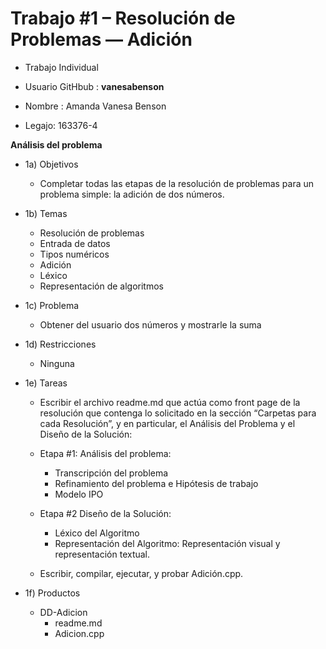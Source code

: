 # Trabajo #1 – Resolución de Problemas — Adición #

* Trabajo Individual

* Usuario GitHbub : **vanesabenson**

* Nombre : Amanda Vanesa Benson

* Legajo: 163376-4

**Análisis del problema**

*   1a)  Objetivos
    * Completar todas las etapas de la resolución de problemas para un problema simple: la adición de dos números.

*   1b) Temas
    * Resolución de problemas
    * Entrada de datos
    * Tipos numéricos
    * Adición
    * Léxico
    * Representación de algoritmos

*   1c) Problema
    * Obtener del usuario dos números y mostrarle la suma

*   1d) Restricciones
    * Ninguna

*   1e) Tareas
    * Escribir el archivo readme.md que actúa como front page de la resolución que contenga lo solicitado en la sección “Carpetas para cada Resolución”, y en particular, el Análisis del Problema y el Diseño de la Solución:

    *  Etapa #1: Análisis del problema:

       * Transcripción del problema
       * Refinamiento del problema e Hipótesis de trabajo
       * Modelo IPO 
    
    * Etapa #2 Diseño de la Solución:

       * Léxico del Algoritmo
       * Representación del Algoritmo: Representación visual y representación textual.


    *  Escribir, compilar, ejecutar, y probar Adición.cpp.   

*    1f) Productos
     * DD-Adicion
       * readme.md
       * Adicion.cpp